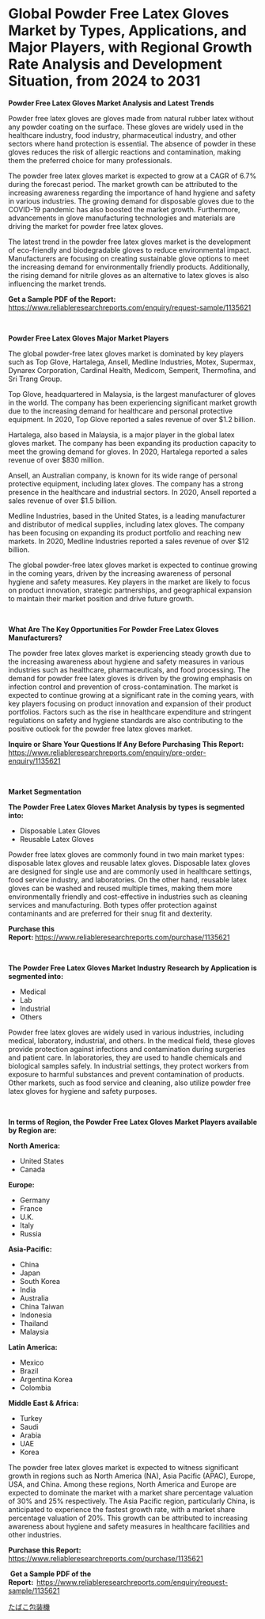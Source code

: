 <p><h1>Global Powder Free Latex Gloves Market by Types, Applications, and Major Players, with Regional Growth Rate Analysis and Development Situation, from 2024 to 2031</h1></p><p><strong>Powder Free Latex Gloves Market Analysis and Latest Trends</strong></p>
<p><p>Powder free latex gloves are gloves made from natural rubber latex without any powder coating on the surface. These gloves are widely used in the healthcare industry, food industry, pharmaceutical industry, and other sectors where hand protection is essential. The absence of powder in these gloves reduces the risk of allergic reactions and contamination, making them the preferred choice for many professionals.</p><p>The powder free latex gloves market is expected to grow at a CAGR of 6.7% during the forecast period. The market growth can be attributed to the increasing awareness regarding the importance of hand hygiene and safety in various industries. The growing demand for disposable gloves due to the COVID-19 pandemic has also boosted the market growth. Furthermore, advancements in glove manufacturing technologies and materials are driving the market for powder free latex gloves.</p><p>The latest trend in the powder free latex gloves market is the development of eco-friendly and biodegradable gloves to reduce environmental impact. Manufacturers are focusing on creating sustainable glove options to meet the increasing demand for environmentally friendly products. Additionally, the rising demand for nitrile gloves as an alternative to latex gloves is also influencing the market trends.</p></p>
<p><strong>Get a Sample PDF of the Report:&nbsp;</strong> <a href="https://www.reliableresearchreports.com/enquiry/request-sample/1135621">https://www.reliableresearchreports.com/enquiry/request-sample/1135621</a></p>
<p>&nbsp;</p>
<p><strong>Powder Free Latex Gloves Major Market Players</strong></p>
<p><p>The global powder-free latex gloves market is dominated by key players such as Top Glove, Hartalega, Ansell, Medline Industries, Motex, Supermax, Dynarex Corporation, Cardinal Health, Medicom, Semperit, Thermofina, and Sri Trang Group.</p><p>Top Glove, headquartered in Malaysia, is the largest manufacturer of gloves in the world. The company has been experiencing significant market growth due to the increasing demand for healthcare and personal protective equipment. In 2020, Top Glove reported a sales revenue of over $1.2 billion.</p><p>Hartalega, also based in Malaysia, is a major player in the global latex gloves market. The company has been expanding its production capacity to meet the growing demand for gloves. In 2020, Hartalega reported a sales revenue of over $830 million.</p><p>Ansell, an Australian company, is known for its wide range of personal protective equipment, including latex gloves. The company has a strong presence in the healthcare and industrial sectors. In 2020, Ansell reported a sales revenue of over $1.5 billion.</p><p>Medline Industries, based in the United States, is a leading manufacturer and distributor of medical supplies, including latex gloves. The company has been focusing on expanding its product portfolio and reaching new markets. In 2020, Medline Industries reported a sales revenue of over $12 billion.</p><p>The global powder-free latex gloves market is expected to continue growing in the coming years, driven by the increasing awareness of personal hygiene and safety measures. Key players in the market are likely to focus on product innovation, strategic partnerships, and geographical expansion to maintain their market position and drive future growth.</p></p>
<p>&nbsp;</p>
<p><strong>What Are The Key Opportunities For Powder Free Latex Gloves Manufacturers?</strong></p>
<p><p>The powder free latex gloves market is experiencing steady growth due to the increasing awareness about hygiene and safety measures in various industries such as healthcare, pharmaceuticals, and food processing. The demand for powder free latex gloves is driven by the growing emphasis on infection control and prevention of cross-contamination. The market is expected to continue growing at a significant rate in the coming years, with key players focusing on product innovation and expansion of their product portfolios. Factors such as the rise in healthcare expenditure and stringent regulations on safety and hygiene standards are also contributing to the positive outlook for the powder free latex gloves market.</p></p>
<p><strong>Inquire or Share Your Questions If Any Before Purchasing This Report:</strong> <a href="https://www.reliableresearchreports.com/enquiry/pre-order-enquiry/1135621">https://www.reliableresearchreports.com/enquiry/pre-order-enquiry/1135621</a></p>
<p>&nbsp;</p>
<p><strong>Market Segmentation</strong></p>
<p><strong>The Powder Free Latex Gloves Market Analysis by types is segmented into:</strong></p>
<p><ul><li>Disposable Latex Gloves</li><li>Reusable Latex Gloves</li></ul></p>
<p><p>Powder free latex gloves are commonly found in two main market types: disposable latex gloves and reusable latex gloves. Disposable latex gloves are designed for single use and are commonly used in healthcare settings, food service industry, and laboratories. On the other hand, reusable latex gloves can be washed and reused multiple times, making them more environmentally friendly and cost-effective in industries such as cleaning services and manufacturing. Both types offer protection against contaminants and are preferred for their snug fit and dexterity.</p></p>
<p><strong>Purchase this Report:&nbsp;</strong><a href="https://www.reliableresearchreports.com/purchase/1135621">https://www.reliableresearchreports.com/purchase/1135621</a></p>
<p>&nbsp;</p>
<p><strong>The Powder Free Latex Gloves Market Industry Research by Application is segmented into:</strong></p>
<p><ul><li>Medical</li><li>Lab</li><li>Industrial</li><li>Others</li></ul></p>
<p><p>Powder free latex gloves are widely used in various industries, including medical, laboratory, industrial, and others. In the medical field, these gloves provide protection against infections and contamination during surgeries and patient care. In laboratories, they are used to handle chemicals and biological samples safely. In industrial settings, they protect workers from exposure to harmful substances and prevent contamination of products. Other markets, such as food service and cleaning, also utilize powder free latex gloves for hygiene and safety purposes.</p></p>
<p>&nbsp;</p>
<p><strong>In terms of Region, the Powder Free Latex Gloves Market Players available by Region are:</strong></p>
<p>
    <p> <strong> North America: </strong>
        <ul>
            <li>United States</li>
            <li>Canada</li>
        </ul>
        </p> 
    <p> <strong> Europe: </strong>
        <ul>
            <li>Germany</li>
            <li>France</li>
            <li>U.K.</li>
            <li>Italy</li>
            <li>Russia</li>
        </ul>
        </p> 
    <p> <strong> Asia-Pacific: </strong>
        <ul>
            <li>China</li>
            <li>Japan</li>
            <li>South Korea</li>
            <li>India</li>
            <li>Australia</li>
            <li>China Taiwan</li>
            <li>Indonesia</li>
            <li>Thailand</li>
            <li>Malaysia</li>
        </ul>
        </p> 
    <p> <strong> Latin America: </strong>
        <ul>
            <li>Mexico</li>
            <li>Brazil</li>
            <li>Argentina Korea</li>
            <li>Colombia</li>
        </ul>
        </p> 
    <p> <strong> Middle East & Africa: </strong>
        <ul>
            <li>Turkey</li>
            <li>Saudi</li>
            <li>Arabia</li>
            <li>UAE</li>
            <li>Korea</li>
        </ul>
    </p>
    </p>
<p><p>The powder free latex gloves market is expected to witness significant growth in regions such as North America (NA), Asia Pacific (APAC), Europe, USA, and China. Among these regions, North America and Europe are expected to dominate the market with a market share percentage valuation of 30% and 25% respectively. The Asia Pacific region, particularly China, is anticipated to experience the fastest growth rate, with a market share percentage valuation of 20%. This growth can be attributed to increasing awareness about hygiene and safety measures in healthcare facilities and other industries.</p></p>
<p><strong>Purchase this Report: </strong><a href="https://www.reliableresearchreports.com/purchase/1135621">https://www.reliableresearchreports.com/purchase/1135621</a></p>
<p>&nbsp;<strong>Get a Sample PDF of the Report:&nbsp;&nbsp;</strong><a href="https://www.reliableresearchreports.com/enquiry/request-sample/1135621">https://www.reliableresearchreports.com/enquiry/request-sample/1135621</a></p>
<p><strong></strong></p>
<p><p><a href="https://medium.com/@jasohung45456/%E3%81%9F%E3%81%B0%E3%81%93%E3%83%91%E3%83%83%E3%82%B1%E3%83%BC%E3%82%B8%E3%83%B3%E3%82%B0%E6%A9%9F%E6%A2%B0%E3%81%AE%E5%B8%82%E5%A0%B4%E5%8B%95%E5%90%91%E3%81%A8%E5%B8%82%E5%A0%B4%E5%88%86%E6%9E%90%E3%81%AF-2024%E5%B9%B4%E3%81%8B%E3%82%892031%E5%B9%B4%E3%81%BE%E3%81%A7%E3%81%AE%E6%9C%9F%E9%96%93%E3%81%AB%E4%BA%88%E6%B8%AC%E3%81%95%E3%82%8C%E3%81%A6%E3%81%84%E3%81%BE%E3%81%99-16c620237389">たばこ包装機</a></p></p>